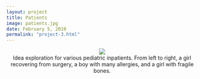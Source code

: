 ```yaml
---
layout: project
title: Patients
image: patients.jpg
date: February 5, 2019
permalink: "project-3.html"
---
```

<center><img src="{{ site.baseurl }}/files/pics/{{ page.image }}" style="max-width:800px"></center>
<center>Idea exploration for various pediatric inpatients. From left to right, a girl recovering from surgery, a boy with many allergies, and a girl with fragile bones.</center>

<!-- Intermodal Navigation -->
<br>
<center>
  <table>
    <thead>
      <tr>
        <a href="{{site.baseurl}}/project-2.html"><i class="fas fa-chevron-circle-left fa-3x"></i></a>
        <a href="{{site.baseurl}}/project-4.html"><i class="fas fa-chevron-circle-right fa-3x"></i></a>
      </tr>
    </thead>
  </table>
</center>
